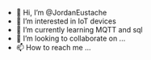 - 👋 Hi, I’m @JordanEustache
- 👀 I’m interested in IoT devices
- 🌱 I’m currently learning MQTT and sql
- 💞️ I’m looking to collaborate on ...
- 📫 How to reach me ...

<!---
JordanEustache/JordanEustache is a ✨ special ✨ repository because its `README.md` (this file) appears on your GitHub profile.
You can click the Preview link to take a look at your changes.
--->
